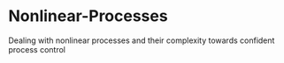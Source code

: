 # Nonlinear-Processes
Dealing with nonlinear processes and their complexity towards confident process control
